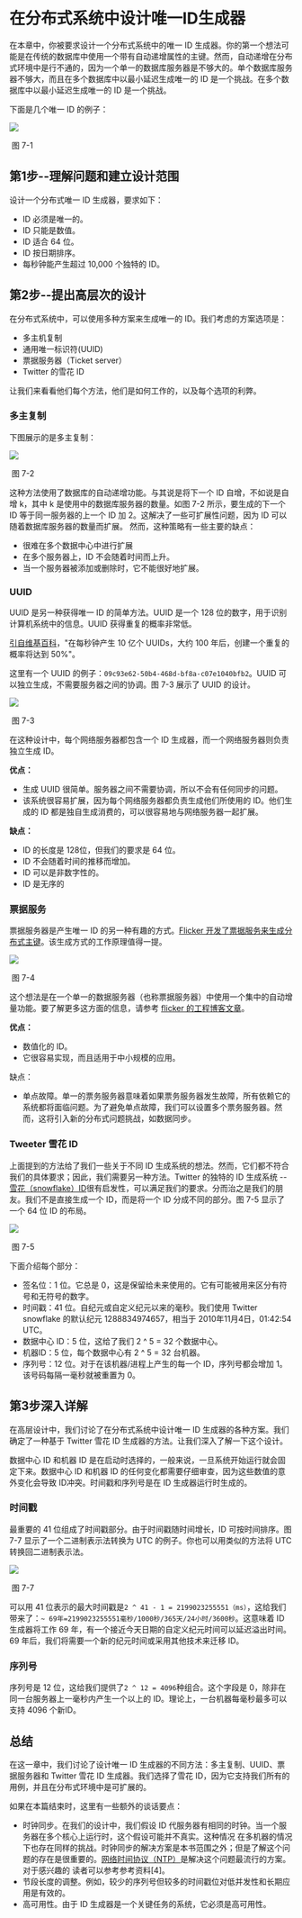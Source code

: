 # 在分布式系统中设计唯一ID生成器

在本章中，你被要求设计一个分布式系统中的唯一 ID 生成器。你的第一个想法可能是在传统的数据库中使用一个带有自动递增属性的主键。然而，自动递增在分布式环境中是行不通的，因为一个单一的数据库服务器是不够大的。单个数据库服务器不够大，而且在多个数据库中以最小延迟生成唯一的 ID 是一个挑战。在多个数据库中以最小延迟生成唯一的 ID 是一个挑战。

下面是几个唯一 ID 的例子：

![](./asserts/7-1.jpg)

​																图 7-1

## 第1步--理解问题和建立设计范围

设计一个分布式唯一 ID 生成器，要求如下：

- ID 必须是唯一的。
- ID 只能是数值。
- ID 适合 64 位。
- ID 按日期排序。
- 每秒钟能产生超过 10,000 个独特的 ID。

## 第2步--提出高层次的设计

在分布式系统中，可以使用多种方案来生成唯一的 ID。我们考虑的方案选项是：

- 多主机复制
- 通用唯一标识符(UUID)
- 票据服务器（Ticket server）
- Twitter 的雪花 ID

让我们来看看他们每个方法，他们是如何工作的，以及每个选项的利弊。

### 多主复制

下图展示的是多主复制：

![](./asserts/7-2.jpg)

​															图 7-2

这种方法使用了数据库的自动递增功能。与其说是将下一个 ID 自增，不如说是自增 k，其中 k 是使用中的数据库服务器的数量。如图 7-2 所示，要生成的下一个 ID 等于同一服务器的上一个 ID 加 2。这解决了一些可扩展性问题，因为 ID 可以随着数据库服务器的数量而扩展。
然而，这种策略有一些主要的缺点：

- 很难在多个数据中心中进行扩展
- 在多个服务器上，ID 不会随着时间而上升。
- 当一个服务器被添加或删除时，它不能很好地扩展。

### UUID

UUID 是另一种获得唯一 ID 的简单方法。UUID 是一个 128 位的数字，用于识别计算机系统中的信息。UUID 获得重复的概率非常低。

[引自维基百科](https://en.wikipedia.org/wiki/Universally_unique_identifier)，"在每秒钟产生 10 亿个 UUIDs，大约 100 年后，创建一个重复的概率将达到 50%"。

这里有一个 UUID 的例子：`09c93e62-50b4-468d-bf8a-c07e1040bfb2`。UUID 可以独立生成，不需要服务器之间的协调。图 7-3 展示了 UUID 的设计。

![](./asserts/7-3.jpg)

​															图 7-3

在这种设计中，每个网络服务器都包含一个 ID 生成器，而一个网络服务器则负责独立生成 ID。

**优点：**

- 生成 UUID 很简单。服务器之间不需要协调，所以不会有任何同步的问题。
- 该系统很容易扩展，因为每个网络服务器都负责生成他们所使用的 ID。他们生成的 ID 都是独自生成消费的，可以很容易地与网络服务器一起扩展。

**缺点：**

- ID 的长度是 128位，但我们的要求是 64 位。
- ID 不会随着时间的推移而增加。
- ID 可以是非数字性的。
- ID 是无序的

### 票据服务

票据服务器是产生唯一 ID 的另一种有趣的方式。[Flicker 开发了票据服务来生成分布式主键](https://code.flickr.net/2010/02/08/ticket-servers-distributed-unique-primary-keys-on-the-cheap/)。该生成方式的工作原理值得一提。

![](./asserts/7-4.jpg)

​															图 7-4

这个想法是在一个单一的数据服务器（也称票据服务器）中使用一个集中的自动增量功能。要了解更多这方面的信息，请参考 [flicker 的工程博客文章](https://code.flickr.net/2010/02/08/ticket-servers-distributed-unique-primary-keys-on-the-cheap/)。

**优点：**

- 数值化的 ID。
- 它很容易实现，而且适用于中小规模的应用。

缺点：

- 单点故障。单一的票务服务器意味着如果票务服务器发生故障，所有依赖它的系统都将面临问题。为了避免单点故障，我们可以设置多个票务服务器。然而，这将引入新的分布式问题挑战，如数据同步。

### Tweeter 雪花 ID

上面提到的方法给了我们一些关于不同 ID 生成系统的想法。然而，它们都不符合我们的具体要求；因此，我们需要另一种方法。Twitter 的独特的 ID 生成系统 -- [雪花（snowflake）ID](https://blog.twitter.com/engineering/en_us/a/2010/announcing-snowflake.html)很有启发性，可以满足我们的要求。分而治之是我们的朋友。我们不是直接生成一个 ID，而是将一个 ID 分成不同的部分。图 7-5 显示了一个 64 位 ID 的布局。

![](./asserts/7-5.png)

​															图 7-5

下面介绍每个部分：

- 签名位：1 位。它总是 0，这是保留给未来使用的。它有可能被用来区分有符号和无符号的数字。
- 时间戳：41 位。自纪元或自定义纪元以来的毫秒。我们使用 Twitter snowflake 的默认纪元 1288834974657，相当于 2010年11月4日，01:42:54 UTC。
- 数据中心 ID：5 位，这给了我们 2 ^ 5 = 32 个数据中心。
- 机器ID：5 位，每个数据中心有 2 ^ 5 = 32 台机器。
- 序列号：12 位。对于在该机器/进程上产生的每一个 ID，序列号都会增加 1。该号码每隔一毫秒就被重置为 0。

## 第3步深入详解

在高层设计中，我们讨论了在分布式系统中设计唯一 ID 生成器的各种方案。我们确定了一种基于 Twitter 雪花 ID 生成器的方法。让我们深入了解一下这个设计。

数据中心 ID 和机器 ID 是在启动时选择的，一般来说，一旦系统开始运行就会固定下来。数据中心 ID 和机器 ID 的任何变化都需要仔细审查，因为这些数值的意外变化会导致 ID冲突。时间戳和序列号是在 ID 生成器运行时生成的。

### 时间戳

最重要的 41 位组成了时间戳部分。由于时间戳随时间增长，ID 可按时间排序。图 7-7 显示了一个二进制表示法转换为 UTC 的例子。你也可以用类似的方法将 UTC 转换回二进制表示法。

![](./asserts/7-7.jpg)

​														图 7-7

可以用 41 位表示的最大时间戳是`2 ^ 41 - 1 = 2199023255551（ms）`，这给我们带来了：`~ 69年=2199023255551毫秒/1000秒/365天/24小时/3600秒`。这意味着 ID 生成器将工作 69 年，有一个接近今天日期的自定义纪元时间可以延迟溢出时间。69 年后，我们将需要一个新的纪元时间或采用其他技术来迁移 ID。

### 序列号

序列号是 12 位，这给我们提供了`2 ^ 12 = 4096`种组合。这个字段是 0，除非在同一台服务器上一毫秒内产生一个以上的 ID。理论上，一台机器每毫秒最多可以支持 4096 个新ID。

## 总结

在这一章中，我们讨论了设计唯一 ID 生成器的不同方法：多主复制、UUID、票据服务器和 Twitter 雪花 ID 生成器。我们选择了雪花 ID，因为它支持我们所有的用例，并且在分布式环境中是可扩展的。

如果在本篇结束时，这里有一些额外的谈话要点：

- 时钟同步。在我们的设计中，我们假设 ID 代服务器有相同的时钟。当一个服务器在多个核心上运行时，这个假设可能并不真实。这种情况 在多机器的情况下也存在同样的挑战。时钟同步的解决方案是本书范围之外；但是了解这个问题的存在是很重要的。[网络时间协议（NTP）](https://en.wikipedia.org/wiki/Network_Time_Protocol)是解决这个问题最流行的方案。对于感兴趣的 读者可以参考参考资料[4]。
- 节段长度的调整。例如，较少的序列号但较多的时间戳位对低并发性和长期应用是有效的。
- 高可用性。由于 ID 生成器是一个关键任务的系统，它必须是高可用性。